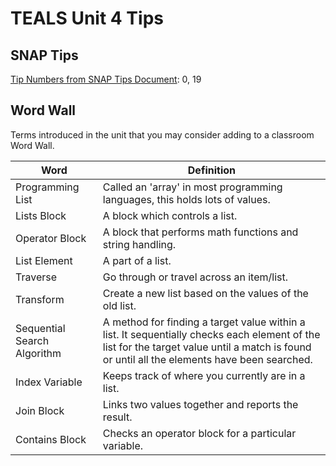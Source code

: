# TEALS Unit 4 Tips

## SNAP Tips
[Tip Numbers from SNAP Tips Document][]: 0, 19

## Word Wall
Terms introduced in the unit that you may consider adding to a classroom Word Wall.

| Word     | Definition                                 |
| ------------- | --------------------------------------------- |
| Programming List    |  Called an 'array' in most programming languages, this holds lots of values.|
| Lists Block    | A block which controls a list. |
| Operator Block     | A block that performs math functions and string handling. |
| List Element     | A part of a list. |
| Traverse    | Go through or travel across an item/list. |
| Transform    | Create a new list based on the values of the old list. |
| Sequential Search Algorithm     | A method for finding a target value within a list. It sequentially checks each element of the list for the target value until a match is found or until all the elements have been searched. |
| Index Variable      | Keeps track of where you currently are in a list. |
| Join Block     | Links two values together and reports the result. |
| Contains Block     | Checks an operator block for a particular variable. |


[Tip Numbers from SNAP Tips Document]: https://github.com/TEALSK12/introduction-to-computer-science/blob/master/Snap%20Tips.docx?raw=true
